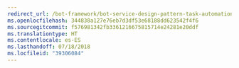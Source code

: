 ```yaml
---
redirect_url: /bot-framework/bot-service-design-pattern-task-automation
ms.openlocfilehash: 344838a127e76eb7d3df53e68188dd623542f4f6
ms.sourcegitcommit: f576981342fb3361216675815714e24281e20ddf
ms.translationtype: HT
ms.contentlocale: es-ES
ms.lasthandoff: 07/18/2018
ms.locfileid: "39306084"
---
```

